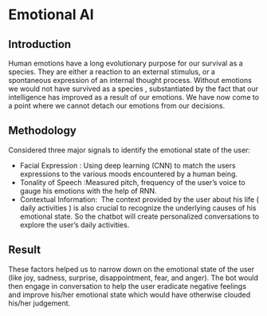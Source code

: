 # Emotional AI

## Introduction

Human emotions have a long evolutionary purpose for our survival as a species. They are either a reaction to an external stimulus, or a spontaneous expression of an internal thought process. Without emotions we would not have survived as a species , substantiated by the fact that our intelligence has improved as a result of our emotions. We have now come to a point where we cannot detach our emotions from our decisions.

## Methodology

Considered three major signals to identify the emotional state of the user:
- Facial Expression​ : Using deep learning (CNN) to match the users expressions to the various moods encountered by a human being.
- Tonality of Speech :Measured pitch, frequency of the user’s voice to gauge his emotions with the help of RNN.
- Contextual Information: ​ The context provided by the user about his life ( daily activities ) is also crucial to recognize the underlying causes of his emotional state. So the chatbot will create personalized conversations to explore the user’s daily activities.


## Result

These factors helped us to narrow down on the emotional state of the user (like joy, sadness, surprise, disappointment, fear, and anger). The bot would then engage in conversation to help the user eradicate negative feelings and improve his/her emotional state which would have otherwise clouded his/her judgement.